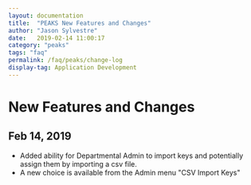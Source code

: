 ```yaml
---
layout: documentation
title:  "PEAKS New Features and Changes"
author: "Jason Sylvestre"
date:   2019-02-14 11:00:17
category: "peaks"
tags: "faq"
permalink: /faq/peaks/change-log
display-tag: Application Development
---
```


# New Features and Changes

## Feb 14, 2019
* Added ability for Departmental Admin to import keys and potentially assign them by importing a csv file.
* A new choice is available from the Admin menu "CSV Import Keys"